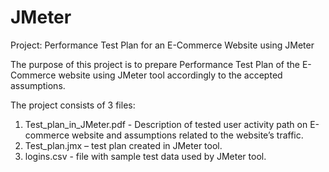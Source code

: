 # JMeter

Project: Performance Test Plan for an E-Commerce Website using JMeter 

The purpose of this project is to prepare Performance Test Plan of the E-Commerce website using JMeter tool accordingly to the accepted assumptions.

The project consists of 3 files:

1.	Test_plan_in_JMeter.pdf - Description of tested user activity path on E-commerce website and assumptions related to the website’s traffic.
2.	Test_plan.jmx – test plan created in JMeter tool.
3.	logins.csv - file with sample test data used by JMeter tool.
